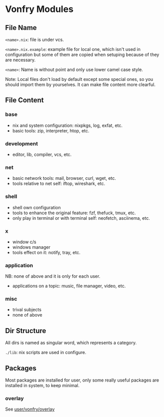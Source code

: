 # Vonfry Modules

## File Name

`<name>.nix`: file is under vcs.

`<name>.nix.example`: example file for local one, which isn't used in
configuration but some of them are copied when setuping because of they are
necessary.

`<name>`: Name is without point and only use lower camel case style.

Note: Local files don't load by default except some special ones, so you should
import them by yourselves. It can make file content more clearful.

## File Content

### base
- nix and system configuration: nixpkgs, log, exfat, etc.
- basic tools: zip, interpreter, htop, etc.

### development
- editor, lib, compiler, vcs, etc.

### net
- basic network tools: mail, browser, curl, wget, etc.
- tools relative to net self: iftop, wireshark, etc.

### shell
- shell own configuration
- tools to enhance the original feature: fzf, thefuck, tmux, etc.
- only play in terminal or with terminal self: neofetch, asciinema, etc.

### x
- window c/s
- windows manager
- tools effect on it: notify, tray, etc.

### application
NB: none of above and it is only for each user.

- applications on a topic: music, file manager, video, etc.

### misc
- trival subjects
- none of above

## Dir Structure

All dirs is named as singular word, which represents a category.

`./lib`: nix scripts are used in configure.

## Packages

Most packages are installed for user, only some really useful packages are
installed in system, to keep minimal.

### overlay

See [user/vonfry/overlay](./user/vonfry/overlay/readme.md)
